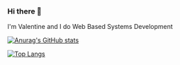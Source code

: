 ### Hi there 👋

I'm Valentine and I do Web Based Systems Development

[![Anurag's GitHub stats](https://github-readme-stats.vercel.app/api?username=ValentineSean&show_icons=true&theme=radical&count_private=true&hide=stars)](https://github.com/anuraghazra/github-readme-stats)

[![Top Langs](https://github-readme-stats.vercel.app/api/top-langs/?username=ValentineSean&theme=radical)](https://github.com/anuraghazra/github-readme-stats)
